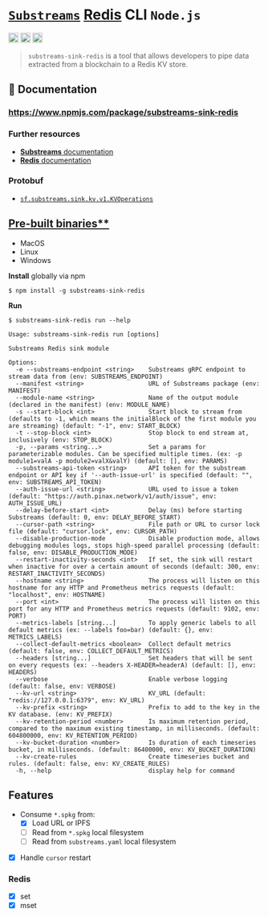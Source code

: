 # [`Substreams`](https://substreams.streamingfast.io/) [Redis](https://redis.com/) CLI `Node.js`

[<img alt="github" src="https://img.shields.io/badge/Github-substreams.redis-8da0cb?style=for-the-badge&logo=github" height="20">](https://github.com/pinax-network/substreams-sink-redis)
[<img alt="npm" src="https://img.shields.io/npm/v/substreams-sink-redis.svg?style=for-the-badge&color=CB0001&logo=npm" height="20">](https://www.npmjs.com/package/substreams-sink-redis)
[<img alt="GitHub Workflow Status" src="https://img.shields.io/github/actions/workflow/status/pinax-network/substreams-sink-redis/ci.yml?branch=main&style=for-the-badge" height="20">](https://github.com/pinax-network/substreams-sink-redis/actions?query=branch%3Amain)

> `substreams-sink-redis` is a tool that allows developers to pipe data extracted from a blockchain to a Redis KV store.

## 📖 Documentation

### https://www.npmjs.com/package/substreams-sink-redis

### Further resources

- [**Substreams** documentation](https://substreams.streamingfast.io)
- [**Redis** documentation](https://redis.io/docs/about/)

### Protobuf

- [`sf.substreams.sink.kv.v1.KVOperations`](https://github.com/streamingfast/substreams-sink-kv/blob/develop/proto/substreams/sink/kv/v1/kv.proto)

## [Pre-built binaries**](https://github.com/pinax-network/substreams-sink-redis/releases)
- MacOS
- Linux
- Windows

**Install** globally via npm
```
$ npm install -g substreams-sink-redis
```

**Run**
```
$ substreams-sink-redis run --help

Usage: substreams-sink-redis run [options]

Substreams Redis sink module

Options:
  -e --substreams-endpoint <string>    Substreams gRPC endpoint to stream data from (env: SUBSTREAMS_ENDPOINT)
  --manifest <string>                  URL of Substreams package (env: MANIFEST)
  --module-name <string>               Name of the output module (declared in the manifest) (env: MODULE_NAME)
  -s --start-block <int>               Start block to stream from (defaults to -1, which means the initialBlock of the first module you are streaming) (default: "-1", env: START_BLOCK)
  -t --stop-block <int>                Stop block to end stream at, inclusively (env: STOP_BLOCK)
  -p, --params <string...>             Set a params for parameterizable modules. Can be specified multiple times. (ex: -p module1=valA -p module2=valX&valY) (default: [], env: PARAMS)
  --substreams-api-token <string>      API token for the substream endpoint or API key if '--auth-issue-url' is specified (default: "", env: SUBSTREAMS_API_TOKEN)
  --auth-issue-url <string>            URL used to issue a token (default: "https://auth.pinax.network/v1/auth/issue", env: AUTH_ISSUE_URL)
  --delay-before-start <int>           Delay (ms) before starting Substreams (default: 0, env: DELAY_BEFORE_START)
  --cursor-path <string>               File path or URL to cursor lock file (default: "cursor.lock", env: CURSOR_PATH)
  --disable-production-mode            Disable production mode, allows debugging modules logs, stops high-speed parallel processing (default: false, env: DISABLE_PRODUCTION_MODE)
  --restart-inactivity-seconds <int>   If set, the sink will restart when inactive for over a certain amount of seconds (default: 300, env: RESTART_INACTIVITY_SECONDS)
  --hostname <string>                  The process will listen on this hostname for any HTTP and Prometheus metrics requests (default: "localhost", env: HOSTNAME)
  --port <int>                         The process will listen on this port for any HTTP and Prometheus metrics requests (default: 9102, env: PORT)
  --metrics-labels [string...]         To apply generic labels to all default metrics (ex: --labels foo=bar) (default: {}, env: METRICS_LABELS)
  --collect-default-metrics <boolean>  Collect default metrics (default: false, env: COLLECT_DEFAULT_METRICS)
  --headers [string...]                Set headers that will be sent on every requests (ex: --headers X-HEADER=headerA) (default: [], env: HEADERS)
  --verbose                            Enable verbose logging (default: false, env: VERBOSE)
  --kv-url <string>                    KV_URL (default: "redis://127.0.0.1:6379", env: KV_URL)
  --kv-prefix <string>                 Prefix to add to the key in the KV database. (env: KV_PREFIX)
  --kv-retention-period <number>       Is maximum retention period, compared to the maximum existing timestamp, in milliseconds. (default: 604800000, env: KV_RETENTION_PERIOD)
  --kv-bucket-duration <number>        Is duration of each timeseries bucket, in milliseconds. (default: 86400000, env: KV_BUCKET_DURATION)
  --kv-create-rules                    Create timeseries bucket and rules. (default: false, env: KV_CREATE_RULES)
  -h, --help                           display help for command
```

## Features

- Consume `*.spkg` from:
  - [x] Load URL or IPFS
  - [ ] Read from `*.spkg` local filesystem
  - [ ] Read from `substreams.yaml` local filesystem
- [x] Handle `cursor` restart

### Redis

- [x] set
- [x] mset